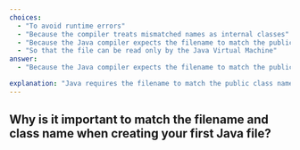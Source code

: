 ```yaml
---
choices:
  - "To avoid runtime errors"
  - "Because the compiler treats mismatched names as internal classes"
  - "Because the Java compiler expects the filename to match the public class name"
  - "So that the file can be read only by the Java Virtual Machine"
answer:
  - "Because the Java compiler expects the filename to match the public class name"

explanation: "Java requires the filename to match the public class name for compilation to work correctly."
---
```


## Why is it important to match the filename and class name when creating your first Java file?


